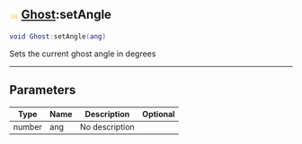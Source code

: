 ## ![shared](../../.gitbook/assets/shared.png) [Ghost](ghost):setAngle

```lua
void Ghost:setAngle(ang)
```

Sets the current ghost angle in degrees

------
## Parameters

| Type   | Name | Description | Optional |
| ------ | ---- | ----------- | -------: |
| number | ang | No description |  |

